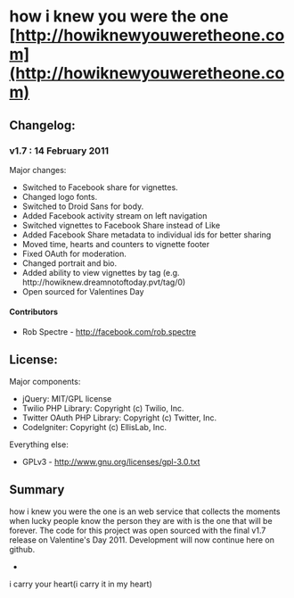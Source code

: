 #  how i knew you were the one [http://howiknewyouweretheone.com](http://howiknewyouweretheone.com)

## Changelog:

### v1.7 : 14 February 2011

Major changes:

<ul>
<li>Switched to Facebook share for vignettes.</li>
<li>Changed logo fonts.</li>
<li>Switched to Droid Sans for body.</li>
<li>Added Facebook activity stream on left navigation</li>
<li>Switched vignettes to Facebook Share instead of Like</li>
<li>Added Facebook Share metadata to individual ids for better sharing</li>
<li>Moved time, hearts and counters to vignette footer</li>
<li>Fixed OAuth for moderation.</li>
<li>Changed portrait and bio.</li>
<li>Added ability to view vignettes by tag (e.g. http://howiknew.dreamnotoftoday.pvt/tag/0)</li>
<li>Open sourced for Valentines Day</li>
</ul>

#### Contributors
* Rob Spectre - http://facebook.com/rob.spectre


## License:

Major components:

* jQuery: MIT/GPL license
* Twilio PHP Library: Copyright (c) Twilio, Inc.
* Twitter OAuth PHP Library: Copyright (c) Twitter, Inc.
* CodeIgniter: Copyright (c) EllisLab, Inc.

Everything else:

* GPLv3 - http://www.gnu.org/licenses/gpl-3.0.txt 

## Summary

how i knew you were the one is an web service that collects the moments when lucky people know the person they are with is the one that will be forever.  The code for this project was open sourced with the final v1.7 release on Valentine's Day 2011.  Development will now continue here on github.

-
i carry your heart(i carry it in my heart)
